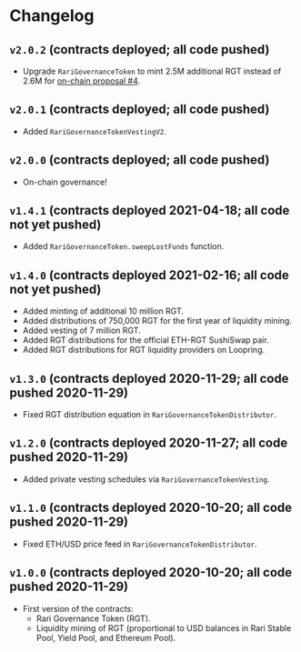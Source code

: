 # Changelog

## `v2.0.2` (contracts deployed; all code pushed)

* Upgrade `RariGovernanceToken` to mint 2.5M additional RGT instead of 2.6M for [on-chain proposal #4](https://www.withtally.com/governance/rari/proposal/4).

## `v2.0.1` (contracts deployed; all code pushed)

* Added `RariGovernanceTokenVestingV2`.

## `v2.0.0` (contracts deployed; all code pushed)

* On-chain governance!

## `v1.4.1` (contracts deployed 2021-04-18; all code not yet pushed)

* Added `RariGovernanceToken.sweepLostFunds` function.

## `v1.4.0` (contracts deployed 2021-02-16; all code not yet pushed)

* Added minting of additional 10 million RGT.
* Added distributions of 750,000 RGT for the first year of liquidity mining.
* Added vesting of 7 million RGT.
* Added RGT distributions for the official ETH-RGT SushiSwap pair.
* Added RGT distributions for RGT liquidity providers on Loopring.

## `v1.3.0` (contracts deployed 2020-11-29; all code pushed 2020-11-29)

* Fixed RGT distribution equation in `RariGovernanceTokenDistributor`.

## `v1.2.0` (contracts deployed 2020-11-27; all code pushed 2020-11-29)

* Added private vesting schedules via `RariGovernanceTokenVesting`.

## `v1.1.0` (contracts deployed 2020-10-20; all code pushed 2020-11-29)

* Fixed ETH/USD price feed in `RariGovernanceTokenDistributor`.

## `v1.0.0` (contracts deployed 2020-10-20; all code pushed 2020-11-29)

* First version of the contracts:
    * Rari Governance Token (RGT).
    * Liquidity mining of RGT (proportional to USD balances in Rari Stable Pool, Yield Pool, and Ethereum Pool).
